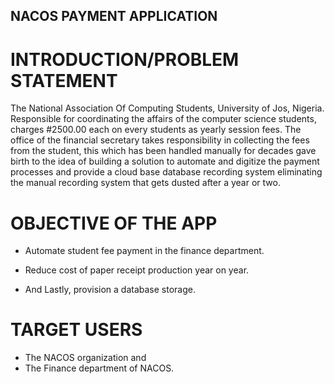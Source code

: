 ## NACOS PAYMENT APPLICATION

# INTRODUCTION/PROBLEM STATEMENT
The National Association Of Computing Students, University of Jos, Nigeria. Responsible for coordinating the affairs of the computer science students, charges #2500.00 each on every students as yearly session fees.
The office of the financial secretary takes responsibility in collecting the fees from the student, this which has been handled manually for decades gave birth to the idea of building a solution to automate and digitize the payment processes and provide a cloud base database recording system eliminating the manual recording system that gets dusted after a year or two.

# OBJECTIVE OF THE APP

* Automate student fee payment in the finance department.​

* Reduce cost of paper receipt production year on year.​

* And Lastly, provision a database storage.​

# TARGET USERS
* The NACOS organization and 
* The Finance department of NACOS.



